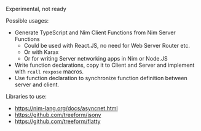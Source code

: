 Experimental, not ready

Possible usages:

- Generate TypeScript and Nim Client Functions from Nim Server Functions
  - Could be used with React.JS, no need for Web Server Router etc.
  - Or with Karax
  - Or for writing Server networking apps in Nim or Node.JS
- Write function declarations, copy it to Client and Server and implement with `rcall` `rexpose` macros.
- Use function declaration to synchronize function definition between server and client.

Libraries to use:

- https://nim-lang.org/docs/asyncnet.html
- https://github.com/treeform/jsony
- https://github.com/treeform/flatty
